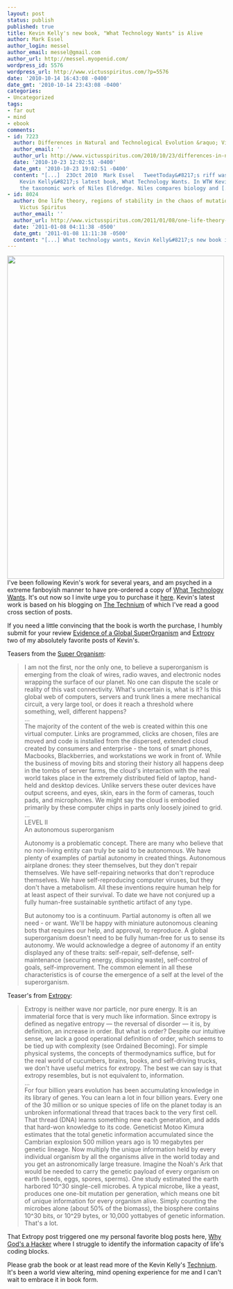 ```yaml
---
layout: post
status: publish
published: true
title: Kevin Kelly's new book, "What Technology Wants" is Alive
author: Mark Essel
author_login: messel
author_email: messel@gmail.com
author_url: http://messel.myopenid.com/
wordpress_id: 5576
wordpress_url: http://www.victusspiritus.com/?p=5576
date: '2010-10-14 16:43:08 -0400'
date_gmt: '2010-10-14 23:43:08 -0400'
categories:
- Uncategorized
tags:
- far out
- mind
- ebook
comments:
- id: 7223
  author: Differences in Natural and Technological Evolution &raquo; Victus Spiritus
  author_email: ''
  author_url: http://www.victusspiritus.com/2010/10/23/differences-in-natural-and-technological-evolution/
  date: '2010-10-23 12:02:51 -0400'
  date_gmt: '2010-10-23 19:02:51 -0400'
  content: "[...]  23Oct 2010  Mark Essel   TweetToday&#8217;s riff was inspired by
    Kevin Kelly&#8217;s latest book, What Technology Wants. In WTW Kevin discusses
    the taxonomic work of Niles Eldredge. Niles compares biology and [...]"
- id: 8024
  author: One life theory, regions of stability in the chaos of mutations &raquo;
    Victus Spiritus
  author_email: ''
  author_url: http://www.victusspiritus.com/2011/01/08/one-life-theory-regions-of-stability-in-the-chaos-of-mutations/
  date: '2011-01-08 04:11:38 -0500'
  date_gmt: '2011-01-08 11:11:38 -0500'
  content: "[...] What technology wants, Kevin Kelly&#8217;s new book is alive [...]"
---
```

<p><a href="http://www.amazon.com/gp/product/0670022152?ie=UTF8&amp;tag=dream06-20&amp;linkCode=as2&amp;camp=1789&amp;creative=390957&amp;creativeASIN=0670022152"><img class="aligncenter size-full wp-image-5578" title="wtw-catalog" src="http://www.victusspiritus.com/wp-content/uploads/2010/10/wtw-catalog.jpg" alt="" width="500" height="744" /></a><br />
I've been following Kevin's work for several years, and am psyched in a extreme fanboyish manner to have pre-ordered a copy of <a href="http://www.kk.org/books/what-technology-wants.php">What Technology Wants</a>. It's out now so I invite urge you to purchase it <a href="http://www.amazon.com/gp/product/0670022152?ie=UTF8&amp;tag=dream06-20&amp;linkCode=as2&amp;camp=1789&amp;creative=390957&amp;creativeASIN=0670022152">here</a>. Kevin's latest work is based on his blogging on <a href="http://www.kk.org/thetechnium/">The Technium</a> of which I've read a good cross section of posts.</p>
<p>If you need a little convincing that the book is worth the purchase, I humbly submit for your review <a href="http://www.kk.org/thetechnium/archives/2008/10/evidence_of_a_g.php">Evidence of a Global SuperOrganism</a> and <a href="http://www.kk.org/thetechnium/archives/2009/08/extropy.php">Extropy</a> two of my absolutely favorite posts of Kevin's.</p>
<p>Teasers from the <a href="http://www.kk.org/thetechnium/archives/2008/10/evidence_of_a_g.php">Super Organism</a>:</p>
<blockquote><p>I am not the first, nor the only one, to believe a superorganism is emerging from the cloak of wires, radio waves, and electronic nodes wrapping the surface of our planet. No one can dispute the scale or reality of this vast connectivity. What's uncertain is, what is it? Is this global web of computers, servers and trunk lines a mere mechanical circuit, a very large tool, or does it reach a threshold where something, well, different happens?<br />
...<br />
The majority of the content of the web is created within this one virtual computer. Links are programmed, clicks are chosen, files are moved and code is installed from the dispersed, extended cloud created by consumers and enterprise - the tons of smart phones, Macbooks, Blackberries, and workstations we work in front of. While the business of moving bits and storing their history all happens deep in the tombs of server farms, the cloud's interaction with the real world takes place in the extremely distributed field of laptop, hand-held and desktop devices. Unlike servers these outer devices have output screens, and eyes, skin, ears in the form of cameras, touch pads, and microphones. We might say the cloud is embodied primarily by these computer chips in parts only loosely joined to grid.<br />
...<br />
LEVEL II<br />
An autonomous superorganism</p>
<p>Autonomy is a problematic concept. There are many who believe that no non-living entity can truly be said to be autonomous. We have plenty of examples of partial autonomy in created things. Autonomous airplane drones: they steer themselves, but they don't repair themselves. We have self-repairing networks that don't reproduce themselves. We have self-reproducing computer viruses, but they don't have a metabolism. All these inventions require human help for at least aspect of their survival. To date we have not conjured up a fully human-free sustainable synthetic artifact of any type.</p>
<p>But autonomy too is a continuum. Partial autonomy is often all we need - or want. We'll be happy with miniature autonomous cleaning bots that requires our help, and approval, to reproduce. A global superorganism doesn't need to be fully human-free for us to sense its autonomy. We would acknowledge a degree of autonomy if an entity displayed any of these traits: self-repair, self-defense, self-maintenance (securing energy, disposing waste), self-control of goals, self-improvement. The common element in all these characteristics is of course the emergence of a self at the level of the superorganism.</p></blockquote>
<p>Teaser's from <a href="http://www.kk.org/thetechnium/archives/2009/08/extropy.php">Extropy</a>:</p>
<blockquote><p>Extropy is neither wave nor particle, nor pure energy. It is an immaterial force that is very much like information. Since extropy is defined as negative entropy — the reversal of disorder — it is, by definition, an increase in order. But what is order? Despite our intuitive sense, we lack a good operational definition of order, which seems to be tied up with complexity (see Ordained Becoming). For simple physical systems, the concepts of thermodynamics suffice, but for the real world of cucumbers, brains, books, and self-driving trucks, we don't have useful metrics for extropy. The best we can say is that extropy resembles, but is not equivalent to, information.<br />
...<br />
For four billion years evolution has been accumulating knowledge in its library of genes. You can learn a lot in four billion years. Every one of the 30 million or so unique species of life on the planet today is an unbroken informational thread that traces back to the very first cell. That thread (DNA) learns something new each generation, and adds that hard-won knowledge to its code.  Geneticist Motoo Kimura estimates that the total genetic information accumulated since the Cambrian explosion 500 million years ago is 10 megabytes per genetic lineage.  Now multiply the unique information held by every individual organism by all the organisms alive in the world today and you get an astronomically large treasure.  Imagine the Noah's Ark that would be needed to carry the genetic payload of every organism on earth (seeds, eggs, spores, sperms). One study estimated the earth harbored 10^30 single-cell microbes. A typical microbe, like a yeast, produces one one-bit mutation per generation, which means one bit of unique information for every organism alive. Simply counting the microbes alone (about 50% of the biomass), the biosphere contains 10^30 bits, or 10^29 bytes, or 10,000 yottabyes of genetic information. That's a lot.</p></blockquote>
<p>That Extropy post triggered one my personal favorite blog posts here, <a href="http://www.victusspiritus.com/2010/01/08/why-gods-a-hacker/">Why God's a Hacker</a> where I struggle to identify the information capacity of life's coding blocks.</p>
<p>Please grab the book or at least read more of the Kevin Kelly's <a href="http://www.kk.org/thetechnium/">Technium</a>. It's been a world view altering, mind opening experience for me and I can't wait to embrace it in book form.</p>
